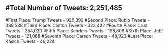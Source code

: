 #Total Number of Tweets: 2,251,485 
---
#First Place: Trump Tweets - 920,392
#Second Place: Rubio Tweets - 339,538
#Third Place: Clinton Tweets - 323,422
#Fourth Place: Cruz Tweets - 254,030
#Fifth Place: Sanders Tweets - 198,808
#Sixth Place: Jeb! Tweets - 121,068
#Seventh Place: Carson Tweets - 48,923
#Last Place: Kasich Tweets - 46,224
